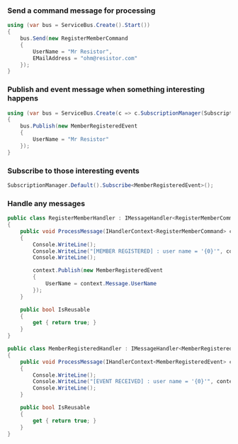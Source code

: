 ### Send a command message for processing

~~~ c#
using (var bus = ServiceBus.Create().Start())
{
	bus.Send(new RegisterMemberCommand
	{
		UserName = "Mr Resistor",
		EMailAddress = "ohm@resistor.com"
	});
}
~~~

### Publish and event message when something interesting happens

~~~ c#
using (var bus = ServiceBus.Create(c => c.SubscriptionManager(SubscriptionManager.Default())).Start())
{
	bus.Publish(new MemberRegisteredEvent
	{
		UserName = "Mr Resistor"
	});
}
~~~

### Subscribe to those interesting events

~~~ c#
SubscriptionManager.Default().Subscribe<MemberRegisteredEvent>();
~~~

### Handle any messages

~~~ c#
public class RegisterMemberHandler : IMessageHandler<RegisterMemberCommand>
{
	public void ProcessMessage(IHandlerContext<RegisterMemberCommand> context)
	{
		Console.WriteLine();
		Console.WriteLine("[MEMBER REGISTERED] : user name = '{0}'", context.Message.UserName);
		Console.WriteLine();

		context.Publish(new MemberRegisteredEvent
		{
			UserName = context.Message.UserName
		});
	}

	public bool IsReusable
	{
		get { return true; }
	}
}
~~~

~~~ c#
public class MemberRegisteredHandler : IMessageHandler<MemberRegisteredEvent>
{
	public void ProcessMessage(IHandlerContext<MemberRegisteredEvent> context)
	{
		Console.WriteLine();
		Console.WriteLine("[EVENT RECEIVED] : user name = '{0}'", context.Message.UserName);
		Console.WriteLine();
	}

	public bool IsReusable
	{
		get { return true; }
	}
}
~~~